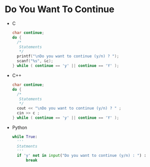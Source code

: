 # Do You Want To Continue
+ C
  ```c
  char continue;
  do {
    /*
     Statements
     */
    printf("\nDo you want to continue (y/n) ? ");
    scanf("%s", &c);
  } while ( continue == 'y' || continue == 'Y' );
  ```
+ C++
  ```cpp
  char continue;
  do {
    /*
     Statements
     */
    cout << "\nDo you want to continue (y/n) ? " ;
    cin >> c ;
  } while ( continue == 'y' || continue == 'Y' );
  ```
+ Python
  ```python
  while True:
  	'''
  	Statments
  	'''
  	if 'y' not in input("Do you want to continue (y/n) : ") :
  		break
  ```
